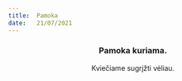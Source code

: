 ```yaml
---
title:  Pamoka
date:   21/07/2021
---
```


### <center>Pamoka kuriama.</center>
<center>Kviečiame sugrįžti vėliau.</center>